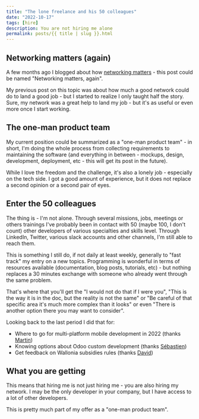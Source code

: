 ```yaml
---
title: "The lone freelance and his 50 colleagues"
date: "2022-10-17"
tags: [hire]
description: You are not hiring me alone
permalink: posts/{{ title | slug }}.html
---
```


## Networking matters (again) 

A few months ago I blogged about how [networking matters](https://www.joyouscoding.com/posts/networking-matters.html) - this post could be named "Networking matters, again".

My previous post on this topic was about how much a good network could do to land a good job - but I started to realize I only taught half the story. Sure, my network was a great help to land my job - but it's as useful or even more once I start working.

## The one-man product team

My current position could be summarized as a "one-man product team" - in short, I'm doing the whole process from collecting requirements to maintaining the software (and everything in between - mockups, design, development, deployment, etc - this will get its post in the future). 

While I love the freedom and the challenge, it's also a lonely job - especially on the tech side. I got a good amount of experience, but it does not replace a second opinion or a second pair of eyes.

## Enter the 50 colleagues

The thing is - I'm not alone. Through several missions, jobs, meetings or others trainings I've probably been in contact with 50 (maybe 100, I don't count) other developers of various specialties and skills level. Through LinkedIn, Twitter, various slack accounts and other channels, I'm still able to reach them.

This is something I still do, if not daily at least weekly, generally to "fast track" my entry on a new topics. Programming is wonderful in terms of resources available (documentation, blog posts, tutorials, etc) - but nothing replaces a 30 minutes exchange with someone who already went through the same problem.

That's where that you'll get the "I would not do that if I were you", "This is the way it is in the doc, but the reality is not the same" or "Be careful of that specific area it's much more complex than it looks" or even "There is another option there you may want to consider".

Looking back to the last period I did that for:

- Where to go for multi-platform mobile development in 2022 (thanks [Martin](https://twitter.com/madewulf))
- Knowing options about Odoo custom development (thanks [Sébastien](https://www.linkedin.com/in/s%C3%A9bastien-kusznier-844062b6/))
- Get feedback on Wallonia subsidies rules (thanks [David](https://www.linkedin.com/in/davidverbustel/))

## What you are getting

This means that hiring me is not just hiring me - you are also hiring my network. I may be the only developer in your company, but I have access to a lot of other developers.

This is pretty much part of my offer as a "one-man product team".
